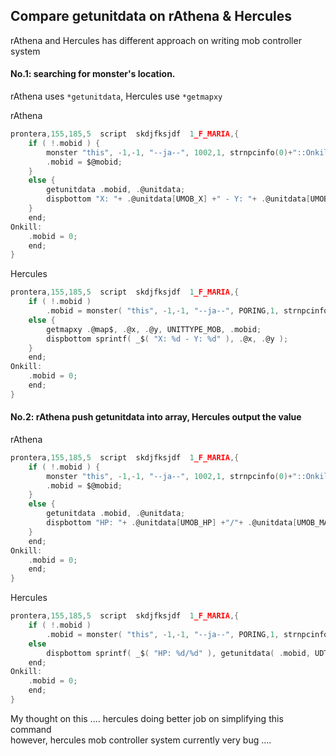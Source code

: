 ## Compare getunitdata on rAthena & Hercules

rAthena and Hercules has different approach on writing mob controller system

#### No.1: searching for monster's location.
rAthena uses `*getunitdata`, Hercules use `*getmapxy`

rAthena
```c
prontera,155,185,5	script	skdjfksjdf	1_F_MARIA,{
	if ( !.mobid ) {
		monster "this", -1,-1, "--ja--", 1002,1, strnpcinfo(0)+"::Onkill";
		.mobid = $@mobid;
	}
	else {
		getunitdata .mobid, .@unitdata;
		dispbottom "X: "+ .@unitdata[UMOB_X] +" - Y: "+ .@unitdata[UMOB_Y];
	}
	end;
Onkill:
	.mobid = 0;
	end;
}
```
Hercules
```c
prontera,155,185,5	script	skdjfksjdf	1_F_MARIA,{
	if ( !.mobid )
		.mobid = monster( "this", -1,-1, "--ja--", PORING,1, strnpcinfo(NPC_NAME)+"::Onkill" );
	else {
		getmapxy .@map$, .@x, .@y, UNITTYPE_MOB, .mobid;
		dispbottom sprintf( _$( "X: %d - Y: %d" ), .@x, .@y );
	}
	end;
Onkill:
	.mobid = 0;
	end;
}
```

#### No.2: rAthena push getunitdata into array, Hercules output the value
rAthena
```c
prontera,155,185,5	script	skdjfksjdf	1_F_MARIA,{
	if ( !.mobid ) {
		monster "this", -1,-1, "--ja--", 1002,1, strnpcinfo(0)+"::Onkill";
		.mobid = $@mobid;
	}
	else {
		getunitdata .mobid, .@unitdata;
		dispbottom "HP: "+ .@unitdata[UMOB_HP] +"/"+ .@unitdata[UMOB_MAXHP];
	}
	end;
Onkill:
	.mobid = 0;
	end;
}
```
Hercules
```c
prontera,155,185,5	script	skdjfksjdf	1_F_MARIA,{
	if ( !.mobid )
		.mobid = monster( "this", -1,-1, "--ja--", PORING,1, strnpcinfo(NPC_NAME)+"::Onkill" );
	else
		dispbottom sprintf( _$( "HP: %d/%d" ), getunitdata( .mobid, UDT_HP ), getunitdata( .mobid, UDT_MAXHP ) );
	end;
Onkill:
	.mobid = 0;
	end;
}
```

My thought on this .... hercules doing better job on simplifying this command  
however, hercules mob controller system currently very bug ....
